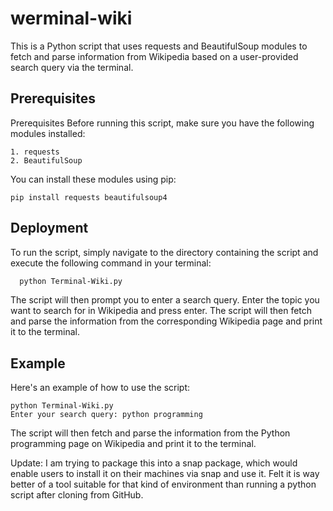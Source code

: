 
# werminal-wiki

This is a Python script that uses requests and BeautifulSoup modules to fetch and parse information from Wikipedia based on a user-provided search query via the terminal.






## Prerequisites

Prerequisites Before running this script, make sure you have the following modules installed:

    1. requests
    2. BeautifulSoup
You can install these modules using pip:

```
pip install requests beautifulsoup4
```



## Deployment

To run the script, simply navigate to the directory containing the script and execute the following command in your terminal:


```bash
  python Terminal-Wiki.py
```
The script will then prompt you to enter a search query. Enter the topic you want to search for in Wikipedia and press enter. The script will then fetch and parse the information from the corresponding Wikipedia page and print it to the terminal.

## Example

Here's an example of how to use the script:

```
python Terminal-Wiki.py
Enter your search query: python programming
```

The script will then fetch and parse the information from the Python programming page on Wikipedia and print it to the terminal.


Update: I am trying to package this into a snap package, which would enable users to install it on their machines via snap and use it. Felt it is way better of a tool suitable for that kind of environment than running a python script after cloning from GitHub.
